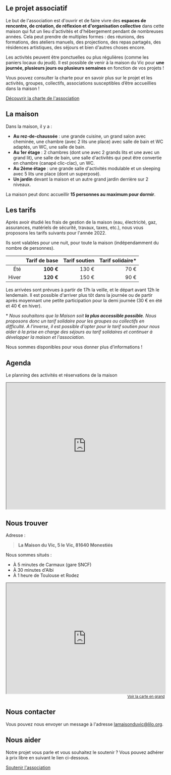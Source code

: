 ## Le projet associatif

Le but de l'association est d'ouvrir et de faire vivre des **espaces de rencontre, de création, de réflexion et d'organisation collective** dans cette maison qui fut un lieu d'activités et d'hébergement pendant de nombreuses années. Cela peut prendre de multiples formes : des réunions, des formations, des ateliers manuels, des projections, des repas partagés, des résidences artistiques, des séjours et bien d'autres choses encore.

Les activités peuvent être ponctuelles ou plus régulières (comme les paniers locaux du jeudi). Il est possible de venir à la maison du Vic pour **une journée, plusieurs jours ou plusieurs semaines** en fonction de vos projets !

Vous pouvez consulter la charte pour en savoir plus sur le projet et les activités, groupes, collectifs, associations susceptibles d’être accueillies dans la maison !

>

[Découvrir la charte de l'association](/charte)

<slot name="photos asso" />

## La maison

Dans la maison, il y a :

- **Au rez-de-chaussée** : une grande cuisine, un grand salon avec cheminée, une chambre (avec 2 lits une place) avec salle de bain et WC adaptés, un WC, une salle de bain.
- **Au 1er étage** : 2 chambres (dont une avec 2 grands lits et une avec un grand lit), une salle de bain, une salle d'activités qui peut être convertie en chambre (canapé clic-clac), un WC.
- **Au 2ème étage** : une grande salle d'activités modulable et un sleeping avec 5 lits une place (dont un superposé).
- **Un jardin** devant la maison et un autre grand jardin derrière sur 2 niveaux.

La maison peut donc accueillir **15 personnes au maximum pour dormir**.

<slot name="photos maison" />

## Les tarifs


Après avoir étudié les frais de gestion de la maison (eau, électricité, gaz, assurances, matériels de sécurité, travaux, taxes, etc.), nous vous proposons les tarifs suivants pour l'année 2022.

Ils sont valables pour une nuit, pour toute la maison (indépendamment du nombre de personnes).

|              | **Tarif de base** | Tarif soutien  | Tarif solidaire* |
| -----------: | ----------------: | -------------: | ---------------: |
|          Été |         **100 €** |         130 €  |            70 €  |
|        Hiver |         **120 €** |         150 €  |            90 €  |

Les arrivées sont prévues à partir de 17h la veille, et le départ avant 12h le lendemain. Il est possible d'arriver plus tôt dans la journée ou de partir après moyennant une petite participation pour la demi journée (30 € en été et 40 € en hiver).

\* *Nous souhaitons que la Maison soit **la plus accessible possible**. Nous proposons donc un tarif solidaire pour les groupes ou collectifs en difficulté. A l'inverse, il est possible d'opter pour le tarif soutien pour nous aider à la prise en charge des séjours au tarif solidaires et continuer à développer la maison et l'association.*  

Nous sommes disponibles pour vous donner plus d’informations !

## Agenda

Le planning des activités et réservations de la maison

<iframe title="L'agenda de la maison du Vic" src="https://calendar.google.com/calendar/embed?showTitle=0&amp;showPrint=0&amp;showTabs=0&amp;showCalendars=0&amp;showTz=0&amp;height=400&amp;wkst=1&amp;bgcolor=%23ffffff&amp;src=lamaisonduvic%40gmail.com&amp;amp;ctz=Europe%2FParis&amp;color=%230F4B38&amp;"  scrolling="no" width="100%" height="400" loading="lazy"></iframe>

## Nous trouver

<div class="colonnes">
<div>
Adresse :

> **La Maison du Vic,
> 5 le Vic,
> 81640 Monestiés**

Nous sommes situés :

- À 5 minutes de Carmaux (gare SNCF)
- À 30 minutes d'Albi
- À 1 heure de Toulouse et Rodez
</div>

<div style="text-align: right" name>
  <iframe width="100%" height="350" title="La maison du Vic sur la carte" scrolling="no"  src="https://www.openstreetmap.org/export/embed.html?bbox=1.5861511230468752%2C43.758200767075934%2C2.638092041015625%2C44.36116948697885&amp;layer=mapnik&amp;marker=44.06045271345171%2C2.11212158203125" loading="lazy"></iframe><small><a href="https://www.openstreetmap.org/?mlat=44.0605&amp;mlon=2.1121#map=10/44.0605/2.1121">Voir la carte en grand</a></small>
</div>
</div>

## Nous contacter

Vous pouvez nous envoyer un message à l'adresse <lamaisonduvic@lilo.org>.

## Nous aider

Notre projet vous parle et vous souhaitez le soutenir ? Vous pouvez adhérer à prix libre en suivant le lien ci-dessous.

>

[Soutenir l'association](https://www.helloasso.com/associations/vic-et-vers-ca/adhesions/bulletin-d-adhesion-a-l-association-vic-et-vers-ca)

